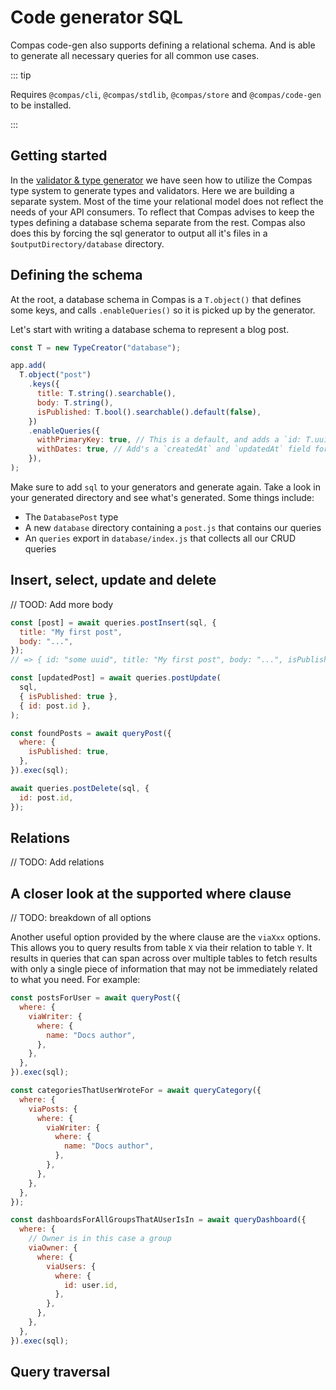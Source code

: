 # Code generator SQL

Compas code-gen also supports defining a relational schema. And is able to
generate all necessary queries for all common use cases.

::: tip

Requires `@compas/cli`, `@compas/stdlib`, `@compas/store` and `@compas/code-gen`
to be installed.

:::

## Getting started

In the [validator & type generator](/features/code-gen-validators.html) we have
seen how to utilize the Compas type system to generate types and validators.
Here we are building a separate system. Most of the time your relational model
does not reflect the needs of your API consumers. To reflect that Compas advises
to keep the types defining a database schema separate from the rest. Compas also
does this by forcing the sql generator to output all it's files in a
`$outputDirectory/database` directory.

## Defining the schema

At the root, a database schema in Compas is a `T.object()` that defines some
keys, and calls `.enableQueries()` so it is picked up by the generator.

Let's start with writing a database schema to represent a blog post.

```js
const T = new TypeCreator("database");

app.add(
  T.object("post")
    .keys({
      title: T.string().searchable(),
      body: T.string(),
      isPublished: T.bool().searchable().default(false),
    })
    .enableQueries({
      withPrimaryKey: true, // This is a default, and adds a `id: T.uuid()` to our keys.
      withDates: true, // Add's a `createdAt` and `updatedAt` field for us
    }),
);
```

Make sure to add `sql` to your generators and generate again. Take a look in
your generated directory and see what's generated. Some things include:

- The `DatabasePost` type
- A new `database` directory containing a `post.js` that contains our queries
- An `queries` export in `database/index.js` that collects all our CRUD queries

## Insert, select, update and delete

// TOOD: Add more body

```js
const [post] = await queries.postInsert(sql, {
  title: "My first post",
  body: "...",
});
// => { id: "some uuid", title: "My first post", body: "...", isPublished: false, createdAt: ..., updatedAt: ... }

const [updatedPost] = await queries.postUpdate(
  sql,
  { isPublished: true },
  { id: post.id },
);

const foundPosts = await queryPost({
  where: {
    isPublished: true,
  },
}).exec(sql);

await queries.postDelete(sql, {
  id: post.id,
});
```

## Relations

// TODO: Add relations

## A closer look at the supported where clause

// TODO: breakdown of all options

Another useful option provided by the where clause are the `viaXxx` options.
This allows you to query results from table `X` via their relation to table `Y`.
It results in queries that can span across over multiple tables to fetch results
with only a single piece of information that may not be immediately related to
what you need. For example:

```js
const postsForUser = await queryPost({
  where: {
    viaWriter: {
      where: {
        name: "Docs author",
      },
    },
  },
}).exec(sql);

const categoriesThatUserWroteFor = await queryCategory({
  where: {
    viaPosts: {
      where: {
        viaWriter: {
          where: {
            name: "Docs author",
          },
        },
      },
    },
  },
});

const dashboardsForAllGroupsThatAUserIsIn = await queryDashboard({
  where: {
    // Owner is in this case a group
    viaOwner: {
      where: {
        viaUsers: {
          where: {
            id: user.id,
          },
        },
      },
    },
  },
}).exec(sql);
```

## Query traversal
